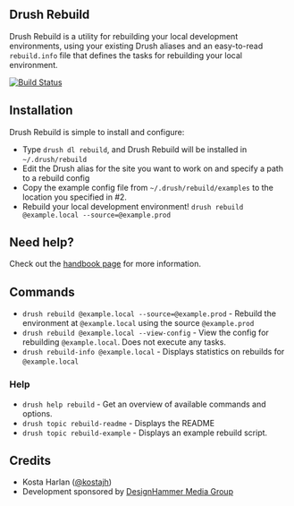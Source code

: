 ## Drush Rebuild

Drush Rebuild is a utility for rebuilding your local development environments,
using your existing Drush aliases and an easy-to-read `rebuild.info` file that
defines the tasks for rebuilding your local environment.

[![Build Status](https://travis-ci.org/kostajh/rebuild.png?branch=7.x-1.x)](https://travis-ci.org/kostajh/rebuild)

## Installation

Drush Rebuild is simple to install and configure:

  - Type `drush dl rebuild`, and Drush Rebuild will be installed in `~/.drush/rebuild`
  - Edit the Drush alias for the site you want to work on and specify a path to a rebuild config
  - Copy the example config file from `~/.drush/rebuild/examples` to the location you specified in #2.
  - Rebuild your local development environment! `drush rebuild @example.local --source=@example.prod`

## Need help?

Check out the [handbook page](https://drupal.org/node/1946954) for more
information.

## Commands

  - `drush rebuild @example.local --source=@example.prod` - Rebuild the environment at `@example.local` using the source `@example.prod`
  - `drush rebuild @example.local --view-config` - View the config for rebuilding `@example.local`. Does not execute any tasks.
  - `drush rebuild-info @example.local` - Displays statistics on rebuilds for `@example.local`

### Help

  - `drush help rebuild` - Get an overview of available commands and options.
  - `drush topic rebuild-readme` - Displays the README
  - `drush topic rebuild-example` - Displays an example rebuild script.

## Credits

- Kosta Harlan ([@kostajh](https://drupal.org/user/209141))
- Development sponsored by [DesignHammer Media Group](http://designhammer.com)
